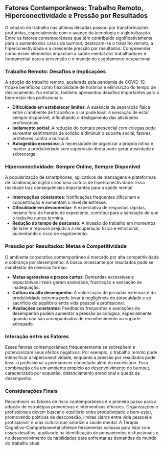 ## Fatores Contemporâneos: Trabalho Remoto, Hiperconectividade e Pressão por Resultados

O cenário do trabalho nas últimas décadas passou por transformações profundas, especialmente com o avanço da tecnologia e a globalização. Entre os fatores contemporâneos que têm contribuído significativamente para o aumento dos casos de burnout, destacam-se o trabalho remoto, a hiperconectividade e a crescente pressão por resultados. Compreender como esses elementos impactam a saúde mental dos trabalhadores é fundamental para a prevenção e o manejo do esgotamento ocupacional.

### Trabalho Remoto: Desafios e Implicações

A adoção do trabalho remoto, acelerada pela pandemia de COVID-19, trouxe benefícios como flexibilidade de horários e eliminação do tempo de deslocamento. No entanto, também apresentou desafios importantes para o bem-estar dos profissionais:

- **Dificuldade em estabelecer limites**: A ausência de separação física entre o ambiente de trabalho e o lar pode levar à sensação de estar sempre disponível, dificultando o desligamento das atividades profissionais.
- **Isolamento social**: A redução do contato presencial com colegas pode aumentar sentimentos de solidão e diminuir o suporte social, fatores protetores contra o burnout.
- **Autogestão excessiva**: A necessidade de organizar a própria rotina e manter a produtividade sem supervisão direta pode gerar ansiedade e sobrecarga.

### Hiperconectividade: Sempre Online, Sempre Disponível

A popularização de smartphones, aplicativos de mensagens e plataformas de colaboração digital criou uma cultura de hiperconectividade. Essa realidade traz consequências importantes para a saúde mental:

- **Interrupções constantes**: Notificações frequentes dificultam a concentração e aumentam o nível de estresse.
- **Dificuldade em desconectar**: A expectativa de respostas rápidas, mesmo fora do horário de expediente, contribui para a sensação de que o trabalho nunca termina.
- **Redução do tempo de descanso**: A invasão do trabalho em momentos de lazer e repouso prejudica a recuperação física e emocional, aumentando o risco de esgotamento.

### Pressão por Resultados: Metas e Competitividade

O ambiente corporativo contemporâneo é marcado por alta competitividade e cobrança por desempenho. A busca incessante por resultados pode se manifestar de diversas formas:

- **Metas agressivas e prazos curtos**: Demandas excessivas e expectativas irreais geram ansiedade, frustração e sensação de inadequação.
- **Cultura do alto desempenho**: A valorização de jornadas extensas e da produtividade extrema pode levar à negligência do autocuidado e ao sacrifício do equilíbrio entre vida pessoal e profissional.
- **Avaliações constantes**: Feedbacks frequentes e avaliações de desempenho podem aumentar a pressão psicológica, especialmente quando não são acompanhados de reconhecimento ou suporte adequado.

### Interação entre os Fatores

Esses fatores contemporâneos frequentemente se sobrepõem e potencializam seus efeitos negativos. Por exemplo, o trabalho remoto pode intensificar a hiperconectividade, enquanto a pressão por resultados pode levar o profissional a permanecer conectado além do necessário. Essa combinação cria um ambiente propício ao desenvolvimento do burnout, caracterizado por exaustão, distanciamento emocional e queda de desempenho.

### Considerações Finais

Reconhecer os fatores de risco contemporâneos é o primeiro passo para a adoção de estratégias preventivas e interventivas eficazes. Organizações e profissionais devem buscar o equilíbrio entre produtividade e bem-estar, promovendo políticas de desconexão, limites claros entre vida pessoal e profissional, e uma cultura que valorize a saúde mental. A Terapia Cognitivo-Comportamental oferece ferramentas valiosas para lidar com esses desafios, auxiliando na identificação de pensamentos disfuncionais e no desenvolvimento de habilidades para enfrentar as demandas do mundo do trabalho atual.